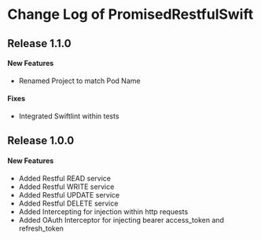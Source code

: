 # Change Log of PromisedRestfulSwift

## Release 1.1.0

#### New Features

-   Renamed Project to match Pod Name

#### Fixes

-   Integrated Swiftlint within tests

## Release 1.0.0

#### New Features

-   Added Restful READ service
-   Added Restful WRITE service
-   Added Restful UPDATE service
-   Added Restful DELETE service
-   Added Intercepting for injection within http requests
-   Added OAuth Interceptor for injecting bearer access_token and refresh_token
